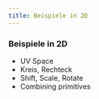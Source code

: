 ```yaml
---
title: Beispiele in 2D
---
```


### Beispiele in 2D

- UV Space
- Kreis, Rechteck
- Shift, Scale, Rotate
- Combining primitives
